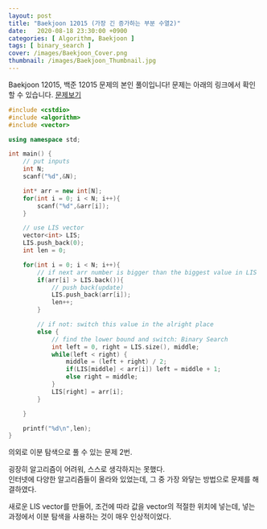 ```yaml
---
layout: post
title: "Baekjoon 12015 (가장 긴 증가하는 부분 수열2)"
date:   2020-08-18 23:30:00 +0900
categories: [ Algorithm, Baekjoon ]
tags: [ binary_search ]
cover: /images/Baekjoon_Cover.png
thumbnail: /images/Baekjoon_Thumbnail.jpg
---
```


Baekjoon 12015, 백준 12015 문제의 본인 풀이입니다!
문제는 아래의 링크에서 확인할 수 있습니다.
[문제보기][prob]
<!-- more -->
```c++
#include <cstdio>
#include <algorithm>
#include <vector>

using namespace std;

int main() {
    // put inputs
    int N;
    scanf("%d",&N);

    int* arr = new int[N];
    for(int i = 0; i < N; i++){
        scanf("%d",&arr[i]);
    }

    // use LIS vector
    vector<int> LIS;
    LIS.push_back(0);
    int len = 0;

    for(int i = 0; i < N; i++){
        // if next arr number is bigger than the biggest value in LIS
        if(arr[i] > LIS.back()){
            // push back(update)
            LIS.push_back(arr[i]);
            len++;
        }

        // if not: switch this value in the alright place
        else {
            // find the lower bound and switch: Binary Search
            int left = 0, right = LIS.size(), middle;
            while(left < right) {
                middle = (left + right) / 2;
                if(LIS[middle] < arr[i]) left = middle + 1;
                else right = middle;
            }
            LIS[right] = arr[i];
        }

    }

    printf("%d\n",len);
}
```

의외로 이분 탐색으로 풀 수 있는 문제 2번.

굉장히 알고리즘이 어려워, 스스로 생각하지는 못했다.  
인터넷에 다양한 알고리즘들이 올라와 있었는데, 그 중 가장 와닿는 방법으로 문제를 해결하였다.

새로운 LIS vector를 만들어, 조건에 따라 값을 vector의 적절한 위치에 넣는데,
넣는 과정에서 이분 탐색을 사용하는 것이 매우 인상적이었다.

[prob]: https://www.acmicpc.net/problem/12015